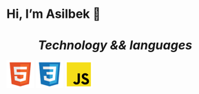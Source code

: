 <h1> Hi, I’m Asilbek 👋</h1>



___<h1 align="center"> Technology && languages </h1>___

<img src="./img/file_type_html_icon_130541.png"> 
<img src="./img/file_type_css_icon_130661.png">
<img src="./img/file_type_js_official_icon_130509.png">


<!---
asilbekcodes/asilbekcodes is a ✨ special ✨ repository because its `README.md` (this file) appears on your GitHub profile.
You can click the Preview link to take a look at your changes.
--->
